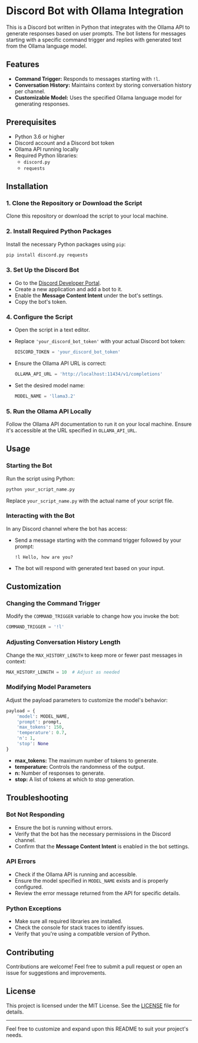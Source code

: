 # Discord Bot with Ollama Integration

This is a Discord bot written in Python that integrates with the Ollama API to generate responses based on user prompts. The bot listens for messages starting with a specific command trigger and replies with generated text from the Ollama language model.

## Features

- **Command Trigger:** Responds to messages starting with `!l`.
- **Conversation History:** Maintains context by storing conversation history per channel.
- **Customizable Model:** Uses the specified Ollama language model for generating responses.

## Prerequisites

- Python 3.6 or higher
- Discord account and a Discord bot token
- Ollama API running locally
- Required Python libraries:
  - `discord.py`
  - `requests`

## Installation

### 1. Clone the Repository or Download the Script

Clone this repository or download the script to your local machine.

### 2. Install Required Python Packages

Install the necessary Python packages using `pip`:

```bash
pip install discord.py requests
```

### 3. Set Up the Discord Bot

- Go to the [Discord Developer Portal](https://discord.com/developers/applications).
- Create a new application and add a bot to it.
- Enable the **Message Content Intent** under the bot's settings.
- Copy the bot's token.

### 4. Configure the Script

- Open the script in a text editor.
- Replace `'your_discord_bot_token'` with your actual Discord bot token:

  ```python
  DISCORD_TOKEN = 'your_discord_bot_token'
  ```

- Ensure the Ollama API URL is correct:

  ```python
  OLLAMA_API_URL = 'http://localhost:11434/v1/completions'
  ```

- Set the desired model name:

  ```python
  MODEL_NAME = 'llama3.2'
  ```

### 5. Run the Ollama API Locally

Follow the Ollama API documentation to run it on your local machine. Ensure it's accessible at the URL specified in `OLLAMA_API_URL`.

## Usage

### Starting the Bot

Run the script using Python:

```bash
python your_script_name.py
```

Replace `your_script_name.py` with the actual name of your script file.

### Interacting with the Bot

In any Discord channel where the bot has access:

- Send a message starting with the command trigger followed by your prompt:

  ```
  !l Hello, how are you?
  ```

- The bot will respond with generated text based on your input.

## Customization

### Changing the Command Trigger

Modify the `COMMAND_TRIGGER` variable to change how you invoke the bot:

```python
COMMAND_TRIGGER = '!l'
```

### Adjusting Conversation History Length

Change the `MAX_HISTORY_LENGTH` to keep more or fewer past messages in context:

```python
MAX_HISTORY_LENGTH = 10  # Adjust as needed
```

### Modifying Model Parameters

Adjust the payload parameters to customize the model's behavior:

```python
payload = {
    'model': MODEL_NAME,
    'prompt': prompt,
    'max_tokens': 150,
    'temperature': 0.7,
    'n': 1,
    'stop': None
}
```

- **max_tokens:** The maximum number of tokens to generate.
- **temperature:** Controls the randomness of the output.
- **n:** Number of responses to generate.
- **stop:** A list of tokens at which to stop generation.

## Troubleshooting

### Bot Not Responding

- Ensure the bot is running without errors.
- Verify that the bot has the necessary permissions in the Discord channel.
- Confirm that the **Message Content Intent** is enabled in the bot settings.

### API Errors

- Check if the Ollama API is running and accessible.
- Ensure the model specified in `MODEL_NAME` exists and is properly configured.
- Review the error message returned from the API for specific details.

### Python Exceptions

- Make sure all required libraries are installed.
- Check the console for stack traces to identify issues.
- Verify that you're using a compatible version of Python.

## Contributing

Contributions are welcome! Feel free to submit a pull request or open an issue for suggestions and improvements.

## License

This project is licensed under the MIT License. See the [LICENSE](LICENSE) file for details.

---

Feel free to customize and expand upon this README to suit your project's needs.

